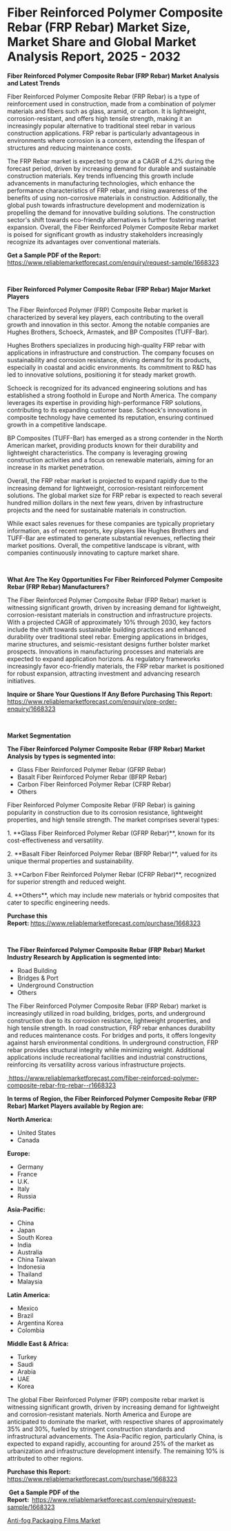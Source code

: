 <p><h1>Fiber Reinforced Polymer Composite Rebar (FRP Rebar) Market Size, Market Share and Global Market Analysis Report, 2025 - 2032</h1></p><p><strong>Fiber Reinforced Polymer Composite Rebar (FRP Rebar) Market Analysis and Latest Trends</strong></p>
<p><p>Fiber Reinforced Polymer Composite Rebar (FRP Rebar) is a type of reinforcement used in construction, made from a combination of polymer materials and fibers such as glass, aramid, or carbon. It is lightweight, corrosion-resistant, and offers high tensile strength, making it an increasingly popular alternative to traditional steel rebar in various construction applications. FRP rebar is particularly advantageous in environments where corrosion is a concern, extending the lifespan of structures and reducing maintenance costs.</p><p>The FRP Rebar market is expected to grow at a CAGR of 4.2% during the forecast period, driven by increasing demand for durable and sustainable construction materials. Key trends influencing this growth include advancements in manufacturing technologies, which enhance the performance characteristics of FRP rebar, and rising awareness of the benefits of using non-corrosive materials in construction. Additionally, the global push towards infrastructure development and modernization is propelling the demand for innovative building solutions. The construction sector's shift towards eco-friendly alternatives is further fostering market expansion. Overall, the Fiber Reinforced Polymer Composite Rebar market is poised for significant growth as industry stakeholders increasingly recognize its advantages over conventional materials.</p></p>
<p><strong>Get a Sample PDF of the Report:&nbsp;</strong> <a href="https://www.reliablemarketforecast.com/enquiry/request-sample/1668323?utm_campaign=1105&utm_medium=2&utm_source=Github&utm_content=ia&utm_term=02022025&utm_id=fiber-reinforced-polymer-composite-rebar-frp-rebar">https://www.reliablemarketforecast.com/enquiry/request-sample/1668323</a></p>
<p>&nbsp;</p>
<p><strong>Fiber Reinforced Polymer Composite Rebar (FRP Rebar) Major Market Players</strong></p>
<p><p>The Fiber Reinforced Polymer (FRP) Composite Rebar market is characterized by several key players, each contributing to the overall growth and innovation in this sector. Among the notable companies are Hughes Brothers, Schoeck, Armastek, and BP Composites (TUFF-Bar).</p><p>Hughes Brothers specializes in producing high-quality FRP rebar with applications in infrastructure and construction. The company focuses on sustainability and corrosion resistance, driving demand for its products, especially in coastal and acidic environments. Its commitment to R&D has led to innovative solutions, positioning it for steady market growth.</p><p>Schoeck is recognized for its advanced engineering solutions and has established a strong foothold in Europe and North America. The company leverages its expertise in providing high-performance FRP solutions, contributing to its expanding customer base. Schoeck's innovations in composite technology have cemented its reputation, ensuring continued growth in a competitive landscape.</p><p>BP Composites (TUFF-Bar) has emerged as a strong contender in the North American market, providing products known for their durability and lightweight characteristics. The company is leveraging growing construction activities and a focus on renewable materials, aiming for an increase in its market penetration.</p><p>Overall, the FRP rebar market is projected to expand rapidly due to the increasing demand for lightweight, corrosion-resistant reinforcement solutions. The global market size for FRP rebar is expected to reach several hundred million dollars in the next few years, driven by infrastructure projects and the need for sustainable materials in construction.</p><p>While exact sales revenues for these companies are typically proprietary information, as of recent reports, key players like Hughes Brothers and TUFF-Bar are estimated to generate substantial revenues, reflecting their market positions. Overall, the competitive landscape is vibrant, with companies continuously innovating to capture market share.</p></p>
<p>&nbsp;</p>
<p><strong>What Are The Key Opportunities For Fiber Reinforced Polymer Composite Rebar (FRP Rebar) Manufacturers?</strong></p>
<p><p>The Fiber Reinforced Polymer Composite Rebar (FRP Rebar) market is witnessing significant growth, driven by increasing demand for lightweight, corrosion-resistant materials in construction and infrastructure projects. With a projected CAGR of approximately 10% through 2030, key factors include the shift towards sustainable building practices and enhanced durability over traditional steel rebar. Emerging applications in bridges, marine structures, and seismic-resistant designs further bolster market prospects. Innovations in manufacturing processes and materials are expected to expand application horizons. As regulatory frameworks increasingly favor eco-friendly materials, the FRP rebar market is positioned for robust expansion, attracting investment and advancing research initiatives.</p></p>
<p><strong>Inquire or Share Your Questions If Any Before Purchasing This Report:</strong> <a href="https://www.reliablemarketforecast.com/enquiry/pre-order-enquiry/1668323?utm_campaign=1105&utm_medium=2&utm_source=Github&utm_content=ia&utm_term=02022025&utm_id=fiber-reinforced-polymer-composite-rebar-frp-rebar">https://www.reliablemarketforecast.com/enquiry/pre-order-enquiry/1668323</a></p>
<p>&nbsp;</p>
<p><strong>Market Segmentation</strong></p>
<p><strong>The Fiber Reinforced Polymer Composite Rebar (FRP Rebar) Market Analysis by types is segmented into:</strong></p>
<p><ul><li>Glass Fiber Reinforced Polymer Rebar (GFRP Rebar)</li><li>Basalt Fiber Reinforced Polymer Rebar (BFRP Rebar)</li><li>Carbon Fiber Reinforced Polymer Rebar (CFRP Rebar)</li><li>Others</li></ul></p>
<p><p>Fiber Reinforced Polymer Composite Rebar (FRP Rebar) is gaining popularity in construction due to its corrosion resistance, lightweight properties, and high tensile strength. The market comprises several types: </p><p>1. **Glass Fiber Reinforced Polymer Rebar (GFRP Rebar)**, known for its cost-effectiveness and versatility.</p><p>2. **Basalt Fiber Reinforced Polymer Rebar (BFRP Rebar)**, valued for its unique thermal properties and sustainability.</p><p>3. **Carbon Fiber Reinforced Polymer Rebar (CFRP Rebar)**, recognized for superior strength and reduced weight.</p><p>4. **Others**, which may include new materials or hybrid composites that cater to specific engineering needs.</p></p>
<p><strong>Purchase this Report:&nbsp;</strong><a href="https://www.reliablemarketforecast.com/purchase/1668323?utm_campaign=1105&utm_medium=2&utm_source=Github&utm_content=ia&utm_term=02022025&utm_id=fiber-reinforced-polymer-composite-rebar-frp-rebar">https://www.reliablemarketforecast.com/purchase/1668323</a></p>
<p>&nbsp;</p>
<p><strong>The Fiber Reinforced Polymer Composite Rebar (FRP Rebar) Market Industry Research by Application is segmented into:</strong></p>
<p><ul><li>Road Building</li><li>Bridges & Port</li><li>Underground Construction</li><li>Others</li></ul></p>
<p><p>The Fiber Reinforced Polymer Composite Rebar (FRP Rebar) market is increasingly utilized in road building, bridges, ports, and underground construction due to its corrosion resistance, lightweight properties, and high tensile strength. In road construction, FRP rebar enhances durability and reduces maintenance costs. For bridges and ports, it offers longevity against harsh environmental conditions. In underground construction, FRP rebar provides structural integrity while minimizing weight. Additional applications include recreational facilities and industrial constructions, reinforcing its versatility across various infrastructure projects.</p></p>
<p><a href="https://www.reliablemarketforecast.com/fiber-reinforced-polymer-composite-rebar-frp-rebar--r1668323?utm_campaign=1105&utm_medium=2&utm_source=Github&utm_content=ia&utm_term=02022025&utm_id=fiber-reinforced-polymer-composite-rebar-frp-rebar">&nbsp;https://www.reliablemarketforecast.com/fiber-reinforced-polymer-composite-rebar-frp-rebar--r1668323</a></p>
<p><strong>In terms of Region, the Fiber Reinforced Polymer Composite Rebar (FRP Rebar) Market Players available by Region are:</strong></p>
<p>
    <p> <strong> North America: </strong>
        <ul>
            <li>United States</li>
            <li>Canada</li>
        </ul>
        </p> 
    <p> <strong> Europe: </strong>
        <ul>
            <li>Germany</li>
            <li>France</li>
            <li>U.K.</li>
            <li>Italy</li>
            <li>Russia</li>
        </ul>
        </p> 
    <p> <strong> Asia-Pacific: </strong>
        <ul>
            <li>China</li>
            <li>Japan</li>
            <li>South Korea</li>
            <li>India</li>
            <li>Australia</li>
            <li>China Taiwan</li>
            <li>Indonesia</li>
            <li>Thailand</li>
            <li>Malaysia</li>
        </ul>
        </p> 
    <p> <strong> Latin America: </strong>
        <ul>
            <li>Mexico</li>
            <li>Brazil</li>
            <li>Argentina Korea</li>
            <li>Colombia</li>
        </ul>
        </p> 
    <p> <strong> Middle East & Africa: </strong>
        <ul>
            <li>Turkey</li>
            <li>Saudi</li>
            <li>Arabia</li>
            <li>UAE</li>
            <li>Korea</li>
        </ul>
    </p>
    </p>
<p><p>The global Fiber Reinforced Polymer (FRP) composite rebar market is witnessing significant growth, driven by increasing demand for lightweight and corrosion-resistant materials. North America and Europe are anticipated to dominate the market, with respective shares of approximately 35% and 30%, fueled by stringent construction standards and infrastructural advancements. The Asia-Pacific region, particularly China, is expected to expand rapidly, accounting for around 25% of the market as urbanization and infrastructure development intensify. The remaining 10% is attributed to other regions.</p></p>
<p><strong>Purchase this Report: </strong><a href="https://www.reliablemarketforecast.com/purchase/1668323?utm_campaign=1105&utm_medium=2&utm_source=Github&utm_content=ia&utm_term=02022025&utm_id=fiber-reinforced-polymer-composite-rebar-frp-rebar">https://www.reliablemarketforecast.com/purchase/1668323</a></p>
<p>&nbsp;<strong>Get a Sample PDF of the Report:&nbsp;&nbsp;</strong><a href="https://www.reliablemarketforecast.com/enquiry/request-sample/1668323?utm_campaign=1105&utm_medium=2&utm_source=Github&utm_content=ia&utm_term=02022025&utm_id=fiber-reinforced-polymer-composite-rebar-frp-rebar">https://www.reliablemarketforecast.com/enquiry/request-sample/1668323</a></p>
<p><strong></strong></p>
<p><p><a href="https://github.com/prosalinda88/Market-Research-Report-List-7/blob/main/anti-fog-packaging-films-market.md?utm_campaign=1105&utm_medium=2&utm_source=Github&utm_content=ia&utm_term=02022025&utm_id=fiber-reinforced-polymer-composite-rebar-frp-rebar">Anti-fog Packaging Films Market</a></p></p>